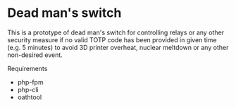 # Dead man's switch

This is a prototype of dead man's switch for controlling relays or any
other security measure if no valid TOTP code has been provided in
given time (e.g. 5 minutes) to avoid 3D printer overheat, nuclear
meltdown or any other non-desired event.

Requirements

- php-fpm
- php-cli
- oathtool

